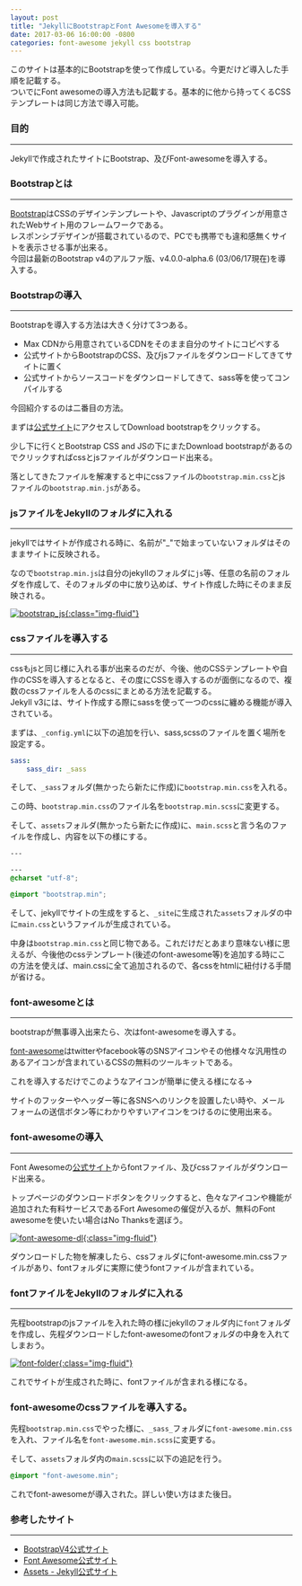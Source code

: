 ```yaml
---
layout: post
title: "JekyllにBootstrapとFont Awesomeを導入する"
date: 2017-03-06 16:00:00 -0800
categories: font-awesome jekyll css bootstrap
---
```


このサイトは基本的にBootstrapを使って作成している。今更だけど導入した手順を記載する。<br>
ついでにFont awesomeの導入方法も記載する。基本的に他から持ってくるCSSテンプレートは同じ方法で導入可能。

### 目的

---

Jekyllで作成されたサイトにBootstrap、及びFont-awesomeを導入する。

### Bootstrapとは

---

[Bootstrap][bootstrap]はCSSのデザインテンプレートや、Javascriptのプラグインが用意されたWebサイト用のフレームワークである。<br>
レスポンシブデザインが搭載されているので、PCでも携帯でも違和感無くサイトを表示させる事が出来る。<br>
今回は最新のBootstrap v4のアルファ版、v4.0.0-alpha.6 (03/06/17現在)を導入する。

### Bootstrapの導入

---

Bootstrapを導入する方法は大きく分けて3つある。

- Max CDNから用意されているCDNをそのまま自分のサイトにコピペする
- 公式サイトからBootstrapのCSS、及びjsファイルをダウンロードしてきてサイトに置く
- 公式サイトからソースコードをダウンロードしてきて、sass等を使ってコンパイルする

今回紹介するのは二番目の方法。

まずは[公式サイト][bootstrap]にアクセスしてDownload bootstrapをクリックする。

少し下に行くとBootstrap CSS and JSの下にまたDownload bootstrapがあるのでクリックすればcssとjsファイルがダウンロード出来る。

落としてきたファイルを解凍すると中にcssファイルの`bootstrap.min.css`とjsファイルの`bootstrap.min.js`がある。


### jsファイルをJekyllのフォルダに入れる

---

jekyllではサイトが作成される時に、名前が"_"で始まっていないフォルダはそのままサイトに反映される。

なので`bootstrap.min.js`は自分のjekyllのフォルダに`js`等、任意の名前のフォルダを作成して、そのフォルダの中に放り込めば、サイト作成した時にそのまま反映される。

<a href="/images/blog-images/bootstrap_js.png" data-fancybox="gallery">![bootstrap_js](/images/blog-images/bootstrap_js.png){:class="img-fluid"}</a><br>

### cssファイルを導入する

---

cssもjsと同じ様に入れる事が出来るのだが、今後、他のCSSテンプレートや自作のCSSを導入するとなると、その度にCSSを導入するのが面倒になるので、複数のcssファイルを人るのcssにまとめる方法を記載する。<br>
Jekyll v3には、サイト作成する際にsassを使って一つのcssに纏める機能が導入されている。

まずは、`_config.yml`に以下の追加を行い、sass,scssのファイルを置く場所を設定する。

```yml
sass:
    sass_dir: _sass

```

そして、`_sass`フォルダ(無かったら新たに作成)に`bootstrap.min.css`を入れる。

この時、`bootstrap.min.css`のファイル名を`bootstrap.min.scss`に変更する。

そして、`assets`フォルダ(無かったら新たに作成)に、`main.scss`と言う名のファイルを作成し、内容を以下の様にする。

```css
---

---
@charset "utf-8";

@import "bootstrap.min";
```

そして、jekyllでサイトの生成をすると、`_site`に生成された`assets`フォルダの中に`main.css`というファイルが生成されている。

中身は`bootstrap.min.css`と同じ物である。これだけだとあまり意味ない様に思えるが、今後他のcssテンプレート(後述のfont-awesome等)を追加する時にこの方法を使えば、main.cssに全て追加されるので、各cssをhtmlに紐付ける手間が省ける。


### font-awesomeとは

----

bootstrapが無事導入出来たら、次はfont-awesomeを導入する。

[font-awesome][font-awesome]はtwitterやfacebook等のSNSアイコンやその他様々な汎用性のあるアイコンが含まれているCSSの無料のツールキットである。

これを導入するだけでこのようなアイコンが簡単に使える様になる→ <i class="fa fa-twitter"></i><i class="fa fa-heart"></i><i class="fa fa-facebook"></i><i class="fa fa-thumbs-up"></i>

サイトのフッターやヘッダー等に各SNSへのリンクを設置したい時や、メールフォームの送信ボタン等にわかりやすいアイコンをつけるのに使用出来る。

### font-awesomeの導入

---

Font Awesomeの[公式サイト][font-awesome]からfontファイル、及びcssファイルがダウンロード出来る。

トップページのダウンロードボタンをクリックすると、色々なアイコンや機能が追加された有料サービスであるFort Awesomeの催促が入るが、無料のFont awesomeを使いたい場合はNo Thanksを選ぼう。

<a href="/images/blog-images/font-awesome-dl.png" data-fancybox="gallery">![font-awesome-dl](/images/blog-images/font-awesome-dl.png){:class="img-fluid"}</a><br>

ダウンロードした物を解凍したら、cssフォルダにfont-awesome.min.cssファイルがあり、fontフォルダに実際に使うfontファイルが含まれている。

### fontファイルをJekyllのフォルダに入れる

---


先程bootstrapのjsファイルを入れた時の様にjekyllのフォルダ内に`font`フォルダを作成し、先程ダウンロードしたfont-awesomeのfontフォルダの中身を入れてしまおう。

<a href="/images/blog-images/font-folder.png" data-fancybox="gallery">![font-folder](/images/blog-images/font-folder.png){:class="img-fluid"}</a><br>

これでサイトが生成された時に、fontファイルが含まれる様になる。

### font-awesomeのcssファイルを導入する。

先程`bootstrap.min.css`でやった様に、`_sass_`フォルダに`font-awesome.min.css`を入れ、ファイル名を`font-awesome.min.scss`に変更する。

そして、`assets`フォルダ内の`main.scss`に以下の追記を行う。

```css
@import "font-awesome.min";
```

これでfont-awesomeが導入された。詳しい使い方はまた後日。

### 参考したサイト

---

- [BootstrapV4公式サイト][bootstrap]
- [Font Awesome公式サイト][font-awesome]
- [Assets - Jekyll公式サイト][jekyll-assets]

[font-awesome]: http://fontawesome.io/
[bootstrap]: https://v4-alpha.getbootstrap.com/
[jekyll-assets]: https://jekyllrb.com/docs/assets/
